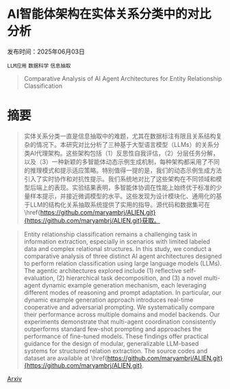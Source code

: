 # AI智能体架构在实体关系分类中的对比分析

发布时间：2025年06月03日

`LLM应用` `数据科学` `信息抽取`

> Comparative Analysis of AI Agent Architectures for Entity Relationship Classification

# 摘要

> 实体关系分类一直是信息抽取中的难题，尤其在数据标注有限且关系结构复杂的情况下。本研究对比分析了三种基于大型语言模型（LLMs）的关系分类AI代理架构。这些架构包括（1）反思性自我评估，（2）分层任务分解，以及（3）一种新颖的多智能体动态示例生成机制，每种架构都采用了不同的推理模式和提示适应策略。特别值得一提的是，我们的动态示例生成方法引入了实时协作和对抗性提示。我们系统地对比了这些架构在不同领域和模型后端上的表现。实验结果表明，多智能体协调在性能上始终优于标准的少量样本提示，并接近微调模型的水平。这些发现为设计模块化、通用化的基于LLM的结构化关系抽取系统提供了实用的指导。源代码和数据集可在\href{https://github.com/maryambrj/ALIEN.git}{https://github.com/maryambrj/ALIEN.git}获取。

> Entity relationship classification remains a challenging task in information extraction, especially in scenarios with limited labeled data and complex relational structures. In this study, we conduct a comparative analysis of three distinct AI agent architectures designed to perform relation classification using large language models (LLMs). The agentic architectures explored include (1) reflective self-evaluation, (2) hierarchical task decomposition, and (3) a novel multi-agent dynamic example generation mechanism, each leveraging different modes of reasoning and prompt adaptation. In particular, our dynamic example generation approach introduces real-time cooperative and adversarial prompting. We systematically compare their performance across multiple domains and model backends. Our experiments demonstrate that multi-agent coordination consistently outperforms standard few-shot prompting and approaches the performance of fine-tuned models. These findings offer practical guidance for the design of modular, generalizable LLM-based systems for structured relation extraction. The source codes and dataset are available at \href{https://github.com/maryambrj/ALIEN.git}{https://github.com/maryambrj/ALIEN.git}.

[Arxiv](https://arxiv.org/abs/2506.02426)